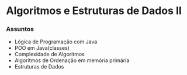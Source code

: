 # Algoritmos e Estruturas de Dados II
### Assuntos
- Lógica de Programação com Java
- POO em Java(classes)
- Complexidade de Algoritmos
- Algoritmos de Ordenação em memória primária
- Estruturas de Dados